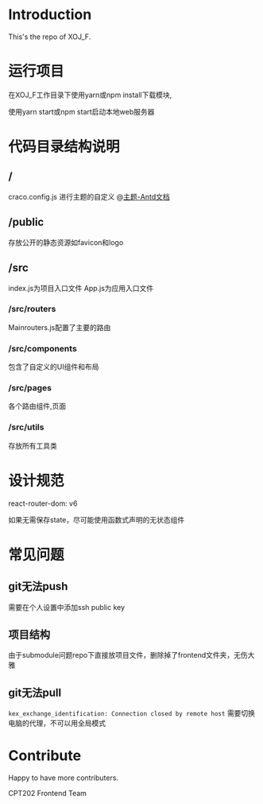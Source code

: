 # Introduction 
This's the repo of XOJ_F.

# 运行项目
在XOJ_F工作目录下使用yarn或npm install下载模块,

使用yarn start或npm start启动本地web服务器

# 代码目录结构说明

## /
craco.config.js 进行主题的自定义
@[主题-Antd文档](https://ant.design/docs/react/use-with-create-react-app-cn)

## /public
存放公开的静态资源如favicon和logo

## /src
index.js为项目入口文件
App.js为应用入口文件

### /src/routers
Mainrouters.js配置了主要的路由

### /src/components
包含了自定义的UI组件和布局

### /src/pages
各个路由组件,页面

### /src/utils
存放所有工具类


# 设计规范
react-router-dom: v6

如果无需保存state，尽可能使用函数式声明的无状态组件

# 常见问题

## git无法push
需要在个人设置中添加ssh public key

## 项目结构
由于submodule问题repo下直接放项目文件，删除掉了frontend文件夹，无伤大雅

## git无法pull
`kex_exchange_identification: Connection closed by remote host` 需要切换电脑的代理，不可以用全局模式

# Contribute
Happy to have more contributers.

CPT202 Frontend Team